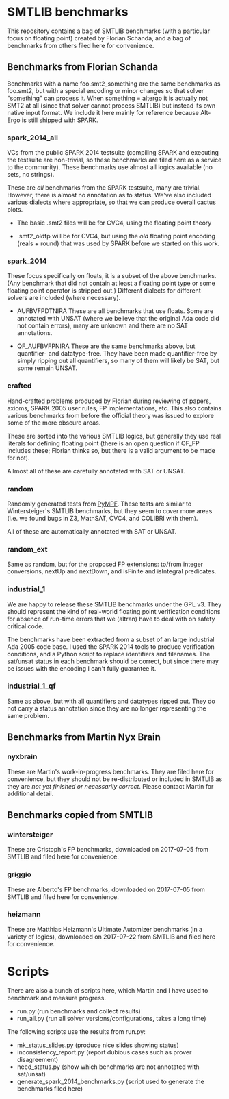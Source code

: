 # SMTLIB benchmarks

This repository contains a bag of SMTLIB benchmarks (with a particular
focus on floating point) created by Florian Schanda, and a bag of
benchmarks from others filed here for convenience.

## Benchmarks from Florian Schanda
Benchmarks with a name foo.smt2_something are the same benchmarks as
foo.smt2, but with a special encoding or minor changes so that solver
"something" can process it. When something = altergo it is actually not
SMT2 at all (since that solver cannot process SMTLIB) but instead its own
native input format. We include it here mainly for reference because
Alt-Ergo is still shipped with SPARK.

### spark_2014_all
VCs from the public SPARK 2014 testsuite (compiling SPARK and executing the
testsuite are non-trivial, so these benchmarks are filed here as a service
to the community). These benchmarks use almost all logics available (no
sets, no strings).

These are *all* benchmarks from the SPARK testsuite, many are trivial.
However, there is almost no annotation as to status. We've also included
various dialects where appropriate, so that we can produce overall cactus
plots.

* The basic .smt2 files will be for CVC4, using the floating point theory

* .smt2_oldfp will be for CVC4, but using the *old* floating point
  encoding (reals + round) that was used by SPARK before we started on
  this work.

### spark_2014
These focus specifically on floats, it is a subset of the above benchmarks.
(Any benchmark that did not contain at least a floating point type or some
floating point operator is stripped out.) Different dialects for different
solvers are included (where necessary).

* AUFBVFPDTNIRA These are all benchmarks that use floats. Some are
  annotated with UNSAT (where we believe that the original Ada code did not
  contain errors), many are unknown and there are no SAT annotations.

* QF_AUFBVFPNIRA These are the same benchmarks above, but quantifier- and
  datatype-free. They have been made quantifier-free by simply ripping out
  all quantifiers, so many of them will likely be SAT, but some remain
  UNSAT.


### crafted
Hand-crafted problems produced by Florian during reviewing of papers,
axioms, SPARK 2005 user rules, FP implementations, etc. This also contains
various benchmarks from before the official theory was issued to explore
some of the more obscure areas.

These are sorted into the various SMTLIB logics, but generally they use
real literals for defining floating point (there is an open question if
QF_FP includes these; Florian thinks so, but there is a valid argument to
be made for not).

Allmost all of these are carefully annotated with SAT or UNSAT.

### random
Randomly generated tests from
[PyMPF](https://github.com/florianschanda/PyMPF). These tests are similar
to Wintersteiger's SMTLIB benchmarks, but they seem to cover more areas
(i.e. we found bugs in Z3, MathSAT, CVC4, and COLIBRI with them).

All of these are automatically annotated with SAT or UNSAT.

### random_ext
Same as random, but for the proposed FP extensions: to/from integer
conversions, nextUp and nextDown, and isFinite and isIntegral
predicates.

### industrial_1
We are happy to release these SMTLIB benchmarks under the GPL v3. They
should represent the kind of real-world floating point verification
conditions for absence of run-time errors that we (altran) have to deal
with on safety critical code.

The benchmarks have been extracted from a subset of an large industrial Ada
2005 code base. I used the SPARK 2014 tools to produce verification
conditions, and a Python script to replace identifiers and filenames. The
sat/unsat status in each benchmark should be correct, but since there may
be issues with the encoding I can't fully guarantee it.

### industrial_1_qf
Same as above, but with all quantifiers and datatypes ripped out. They do
not carry a status annotation since they are no longer representing the
same problem.


## Benchmarks from Martin Nyx Brain

### nyxbrain
These are Martin's work-in-progress benchmarks. They are filed here for
convenience, but they should not be re-distributed or included in SMTLIB as
they are *not yet finished or necessarily correct*. Please contact Martin
for additional detail.

## Benchmarks copied from SMTLIB

### wintersteiger
These are Cristoph's FP benchmarks, downloaded on 2017-07-05 from SMTLIB
and filed here for convenience.

### griggio
These are Alberto's FP benchmarks, downloaded on 2017-07-05 from SMTLIB and
filed here for convenience.

### heizmann
These are Matthias Heizmann's Ultimate Automizer benchmarks (in a variety
of logics), downloaded on 2017-07-22 from SMTLIB and filed here for
convenience.


# Scripts

There are also a bunch of scripts here, which Martin and I have used to
benchmark and measure progress.

* run.py (run benchmarks and collect results)
* run_all.py (run all solver versions/configurations, takes a long time)

The following scripts use the results from run.py:

* mk_status_slides.py (produce nice slides showing status)
* inconsistency_report.py (report dubious cases such as prover disagreement)
* need_status.py (show which benchmarks are not annotated with sat/unsat)
* generate_spark_2014_benchmarks.py (script used to generate the benchmarks
  filed here)
